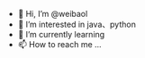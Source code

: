 - 👋 Hi, I’m @weibaol
- 👀 I’m interested in java、python
- 🌱 I’m currently learning
- 📫 How to reach me ...

<!---
weibaol/weibaol is a ✨ special ✨ repository because its `README.md` (this file) appears on your GitHub profile.
You can click the Preview link to take a look at your changes.
--->

